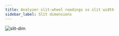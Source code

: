 ```yaml
---
title: Analyzer slit-wheel readings vs slit width
sidebar_label: Slit dimensions
---
```


<picture>
  <source type="image/webp" srcset={require("/img/slit-dim.webp").default} />
  <img src={require("/img/slit-dim.png").default} alt="slit-dim" />
</picture>
